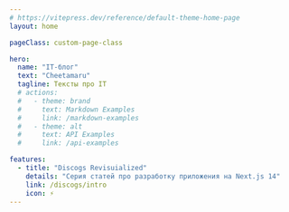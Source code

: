 ```yaml
---
# https://vitepress.dev/reference/default-theme-home-page
layout: home

pageClass: custom-page-class

hero:
  name: "IT-блог"
  text: "Cheetamaru"
  tagline: Тексты про IT
  # actions:
  #   - theme: brand
  #     text: Markdown Examples
  #     link: /markdown-examples
  #   - theme: alt
  #     text: API Examples
  #     link: /api-examples

features:
  - title: "Discogs Revisuialized"
    details: "Серия статей про разработку приложения на Next.js 14"
    link: /discogs/intro
    icon: ⚡️
---
```

